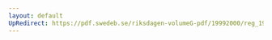 ```yaml
---
layout: default
UpRedirect: https://pdf.swedeb.se/riksdagen-volumeG-pdf/19992000/reg_19992000/reg_19992000_0062.pdf
---
```

